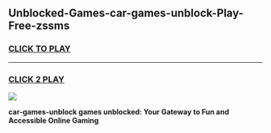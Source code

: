 
## Unblocked-Games-car-games-unblock-Play-Free-zssms
<h3>
<a href="https://premium76.site?title=car-games-unblock&ref=09A">CLICK TO PLAY</a></h3>
<hr>

<h3>
<a href="https://premium76.site?title=car-games-unblock&ref=09A">CLICK 2 PLAY</a>
  
</h3>

<a href="https://premium76.site?title=car-games-unblock&ref=09A"><img src="https://clearcache.store/games.png"></a>


**car-games-unblock games unblocked: Your Gateway to Fun and Accessible Online Gaming**
